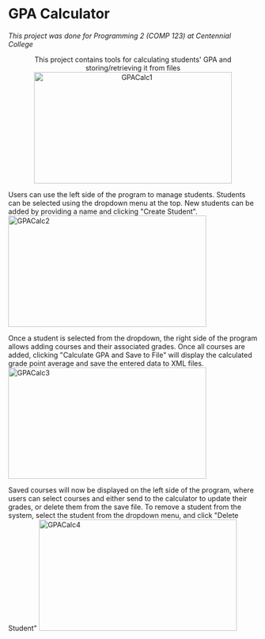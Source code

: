 # GPA Calculator

*This project was done for Programming 2 (COMP 123) at Centennial College*
<p align="center">
This project contains tools for calculating students' GPA and storing/retrieving it from files

<img width="400" height="225" alt="GPACalc1" src="https://github.com/user-attachments/assets/52d2d8b5-b4f6-408b-8c62-e26c205fb9ab" />

Users can use the left side of the program to manage students. Students can be selected using the dropdown menu at the top. 
New students can be added by providing a name and clicking "Create Student".
<img width="400" height="225" alt="GPACalc2" src="https://github.com/user-attachments/assets/1c87f2cb-c949-4ff6-8cf6-1f1abfc9a56b" />

Once a student is selected from the dropdown, the right side of the program allows adding courses and their associated grades.
Once all courses are added, clicking "Calculate GPA and Save to File" will display the calculated grade point average and save the entered data to XML files.
<img width="400" height="225" alt="GPACalc3" src="https://github.com/user-attachments/assets/2bbc5d64-bbf3-4e50-9666-f353d55910d8" />

Saved courses will now be displayed on the left side of the program, where users can select courses and either send to the calculator to update their grades, or delete them from the save file.
To remove a student from the system, select the student from the dropdown menu, and click "Delete Student"
<img width="400" height="225" alt="GPACalc4" src="https://github.com/user-attachments/assets/d8d8a7ce-2158-4b87-b8ce-78b4ec611196" />
</p>
